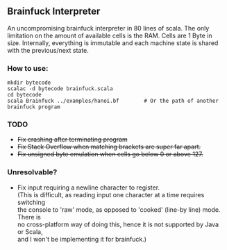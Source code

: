 ## Brainfuck Interpreter

An uncompromising brainfuck interpreter in 80 lines of scala. The only
limitation on the amount of available cells is the RAM. Cells are 1 Byte in
size. Internally, everything is immutable and each machine state is shared with
the previous/next state.

### How to use:
    mkdir bytecode
    scalac -d bytecode brainfuck.scala 
    cd bytecode
    scala Brainfuck ../examples/hanoi.bf		# Or the path of another brainfuck program

### TODO
* ~~Fix crashing after terminating program~~  
* ~~Fix Stack Overflow when matching brackets are super far apart.~~
* ~~Fix unsigned byte emulation when cells go below 0 or above 127.~~

### Unresolvable?
* Fix input requiring a newline character to register.  
(This is difficult, as reading input one character at a time requires switching  
the console to 'raw' mode, as opposed to 'cooked' (line-by line) mode. There is  
no cross-platform way of doing this, hence it is not supported by Java or Scala,  
and I won't be implementing it for brainfuck.)  
